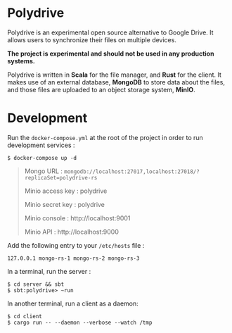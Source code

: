 # Polydrive

Polydrive is an experimental open source alternative to Google Drive. It allows users to synchronize their files on multiple devices.

**The project is experimental and should not be used in any production systems.**

Polydrive is written in **Scala** for the file manager, and **Rust** for the client. It makes use of an external database, **MongoDB** to store data about the files, and those files are uploaded to an object storage system, **MinIO**.

# Development

Run the `docker-compose.yml` at the root of the project in order to run development services : 

```shell
$ docker-compose up -d
```

> Mongo URL : `mongodb://localhost:27017,localhost:27018/?replicaSet=polydrive-rs`
> 
> Minio access key : polydrive
> 
> Minio secret key : polydrive
> 
> Minio console : http://localhost:9001
> 
> Minio API : http://localhost:9000

Add the following entry to your `/etc/hosts` file :

```text
127.0.0.1 mongo-rs-1 mongo-rs-2 mongo-rs-3
```

In a terminal, run the server : 

```shell
$ cd server && sbt
$ sbt:polydrive> ~run
```

In another terminal, run a client as a daemon: 

```shell
$ cd client
$ cargo run -- --daemon --verbose --watch /tmp
```

